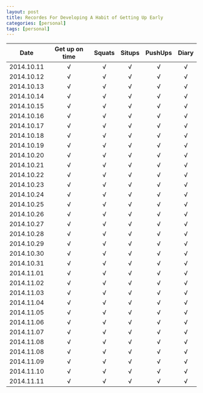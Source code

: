 ```yaml
---
layout: post
title: Recordes For Developing A Habit of Getting Up Early
categories: [personal]
tags: [personal]
---
```


| Date     | Get up on time | Squats  | Situps | PushUps | Diary |  
|:--------:|:--------------:|:-------:|:------:|:-------:|:-----:|
|2014.10.11|    &radic;     | &radic; | &radic;| &radic; |&radic;|
|2014.10.12|    &radic;     | &radic; | &radic;| &radic; |&radic;|
|2014.10.13|    &radic;     | &radic; | &radic;| &radic; |&radic;|
|2014.10.14|    &radic;     | &radic; | &radic;| &radic; |&radic;|
|2014.10.15|    &radic;     | &radic; | &radic;| &radic; |&radic;|
|2014.10.16|    &radic;     | &radic; | &radic;| &radic; |&radic;|
|2014.10.17|    &radic;     | &radic; | &radic;| &radic; |&radic;|
|2014.10.18|    &radic;     | &radic; | &radic;| &radic; |&radic;|
|2014.10.19|    &radic;     | &radic; | &radic;| &radic; |&radic;|
|2014.10.20|    &radic;     | &radic; | &radic;| &radic; |&radic;|
|2014.10.21|    &radic;     | &radic; | &radic;|&radic;  |&radic;|
|2014.10.22|    &radic;     | &radic; | &radic;|&radic;  |&radic;|
|2014.10.23|    &radic;     | &radic; | &radic;|&radic;  |&radic;|
|2014.10.24|    &radic;     | &radic; | &radic;|&radic;  |&radic;|
|2014.10.25|    &radic;     | &radic; | &radic;|&radic;  |&radic;|
|2014.10.26|    &radic;     | &radic; | &radic;|&radic;  |&radic;|
|2014.10.27|    &radic;     | &radic; | &radic;|&radic;  |&radic;|
|2014.10.28|    &radic;     | &radic; | &radic;|&radic;  |&radic;|
|2014.10.29|    &radic;     | &radic; | &radic;|&radic;  |&radic;|
|2014.10.30|    &radic;     | &radic; | &radic;|&radic;  |&radic;|
|2014.10.31|    &radic;     | &radic; | &radic;|&radic;  |&radic;|
|2014.11.01|    &radic;     | &radic; | &radic;|&radic;  |&radic;|
|2014.11.02|    &radic;     | &radic; | &radic;|&radic;  |&radic;|
|2014.11.03|    &radic;     | &radic; | &radic;|&radic;  |&radic;|
|2014.11.04|    &radic;     | &radic; | &radic;|&radic;  |&radic;|
|2014.11.05|    &radic;     | &radic; | &radic;|&radic;  |&radic;|
|2014.11.06|    &radic;     | &radic; | &radic;|&radic;  |&radic;|
|2014.11.07|    &radic;     | &radic; | &radic;|&radic;  |&radic;|
|2014.11.08|    &radic;     | &radic; | &radic;|&radic;  |&radic;|
|2014.11.08|    &radic;     | &radic; | &radic;|&radic;  |&radic;|
|2014.11.09|    &radic;     | &radic; | &radic;|&radic;  |&radic;|
|2014.11.10|    &radic;     | &radic; | &radic;|&radic;  |&radic;|
|2014.11.11|    &radic;     | &radic; | &radic;|&radic;  |&radic;|

<script type="text/javascript">
$(document).ready(function(){
    $("table").addClass("table table-bordered");
    alert("fuck");
}
</script>